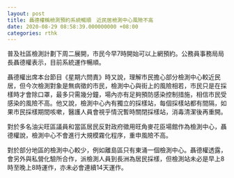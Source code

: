 ```yaml
---
layout: post
title: 聶德權稱檢測預約系統暢順　近民居檢測中心風險不高
date: 2020-08-29 08:58:39.000000000 +08:00
categories: rthk
---
```


普及社區檢測計劃下周二展開，市民今早7時開始可以上網預約。公務員事務局局長聶德權表示，目前系統運作暢順。

聶德權出席本台節目《星期六問責》時又說，理解市民擔心部分檢測中心較近民居，但今次檢測對象是無病徵的市民，檢測中心與街上的風險相若，市民只是在採樣時才會除口罩，最多只需幾分鐘，場內亦有足夠預防感染控制措施，相信市民受感染的風險不高。他又說，檢測中心內有獨立的採樣站，每個採樣站都有間隔，如果市民採樣期間咳嗽，醫護人員會視乎情況暫時關閉採樣站，消毒清潔後再重開。

對於多名油尖旺區議員和當區居民反對政府徵用旺角麥花臣場館作為檢測中心，聶德權說，檢測中心不會進行大規模霧化程序，重申風險不高。

對於部分地區的檢測中心較少，例如離島區只有東涌一個檢測中心。聶德權透露，會另外與私營化驗所合作，派檢測人員到長洲為居民採樣，但檢測站未必是早上8時至晚上8時運作，亦未必會連續14天運作。
